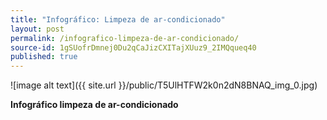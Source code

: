 ```yaml
---
title: "Infográfico: Limpeza de ar-condicionado"
layout: post
permalink: /infografico-limpeza-de-ar-condicionado/
source-id: 1gSUofrDmnej0Du2qCaJizCXITajXUuz9_2IMQqueq40
published: true
---
```

![image alt text]({{ site.url }}/public/T5UlHTFW2k0n2dN8BNAQ_img_0.jpg)

**Infográfico limpeza de ar-condicionado**

